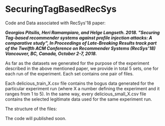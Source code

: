 # SecuringTagBasedRecSys
Code and Data associated with RecSys'18 paper:

<i>
<b>
Georgios Pitsilis, Heri Ramampiaro, and Helge Langseth. 2018. "Securing Tag-based recommender systems against profile injection attacks: A comparative study", In Proceedings of Late-Breaking Results track part of the Twelfth ACM Conference on Recommender Systems (RecSys’18) Vancouver, BC, Canada, October 2-7, 2018.
</b>
</i>


As far as the datasets we generated for the purpose of the experiment described in the above mentioned paper, we provide in total 5 sets, one for each run of the experiment. Each set contains one pair of files.

Each delicious_train_X.csv file contains the bogus data generated for the particular experiment run (where X a number defining the experiment and it ranges from 1 to 5). In the same way, every delicious_small_X.csv file contains the selected legitimate data used for the same experiment run.



The structure of the files:


The code will published soon.
